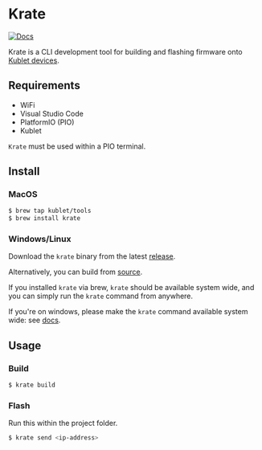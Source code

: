# Krate

[![Docs](https://img.shields.io/badge/docs-developers.thekublet-blue?style=flat-square)](https://developers.thekublet.com)

Krate is a CLI development tool for building and flashing firmware onto [Kublet devices](https://thekublet.com).

## Requirements

- WiFi
- Visual Studio Code
- PlatformIO (PIO)
- Kublet

`Krate` must be used within a PIO terminal.

## Install

### MacOS

```bash
$ brew tap kublet/tools
$ brew install krate 
```

### Windows/Linux

Download the `krate` binary from the latest [release](https://github.com/kublet/krate/releases/latest).

Alternatively, you can build from [source](https://github.com/kublet/krate).

If you installed `krate` via brew, `krate` should be available system wide, and you can simply run the `krate` command from anywhere.

If you're on windows, please make the `krate` command available system wide: see [docs](https://learn.microsoft.com/en-us/powershell/module/microsoft.powershell.core/about/about_environment_variables?view=powershell-7.4#set-environment-variables-in-the-system-control-panel).

## Usage

### Build

```bash
$ krate build
```

### Flash

Run this within the project folder.

```bash
$ krate send <ip-address>
```
